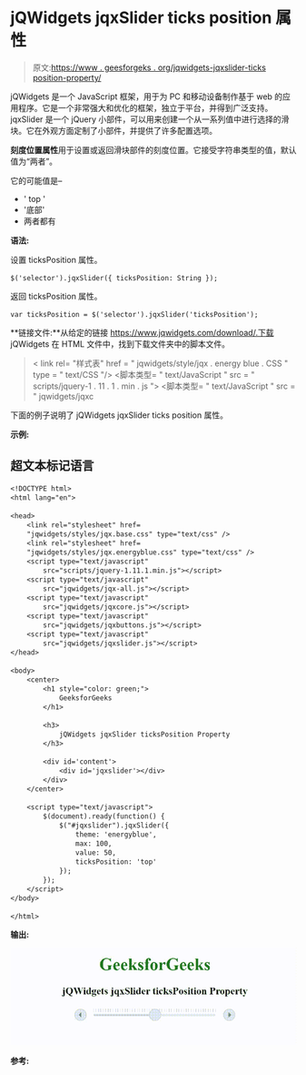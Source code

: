 # jQWidgets jqxSlider ticks position 属性

> 原文:[https://www . geesforgeks . org/jqwidgets-jqxslider-ticks position-property/](https://www.geeksforgeeks.org/jqwidgets-jqxslider-ticksposition-property/)

jQWidgets 是一个 JavaScript 框架，用于为 PC 和移动设备制作基于 web 的应用程序。它是一个非常强大和优化的框架，独立于平台，并得到广泛支持。jqxSlider 是一个 jQuery 小部件，可以用来创建一个从一系列值中进行选择的滑块。它在外观方面定制了小部件，并提供了许多配置选项。

**刻度位置属性**用于设置或返回滑块部件的刻度位置。它接受字符串类型的值，默认值为“两者”。

它的可能值是–

*   ' top '
*   '底部'
*   两者都有

**语法:**

设置 ticksPosition 属性。

```
$('selector').jqxSlider({ ticksPosition: String });
```

返回 ticksPosition 属性。

```
var ticksPosition = $('selector').jqxSlider('ticksPosition');
```

**链接文件:**从给定的链接 https://www.jqwidgets.com/download/.下载 jQWidgets 在 HTML 文件中，找到下载文件夹中的脚本文件。

> <link rel="”stylesheet”" href="”jqwidgets/styles/jqx.base.css”" type="”text/css”">
> < link rel= "样式表" href = " jqwidgets/style/jqx . energy blue . CSS " type = " text/CSS "/>
> <脚本类型= " text/JavaScript " src = " scripts/jquery-1 . 11 . 1 . min . js "></脚本>
> <脚本类型= " text/JavaScript " src = " jqwidgets/jqxc

下面的例子说明了 jQWidgets jqxSlider ticks position 属性。

**示例:**

## 超文本标记语言

```
<!DOCTYPE html>
<html lang="en">

<head>
    <link rel="stylesheet" href=
    "jqwidgets/styles/jqx.base.css" type="text/css" />
    <link rel="stylesheet" href=
    "jqwidgets/styles/jqx.energyblue.css" type="text/css" />
    <script type="text/javascript" 
        src="scripts/jquery-1.11.1.min.js"></script>
    <script type="text/javascript" 
        src="jqwidgets/jqx-all.js"></script>
    <script type="text/javascript" 
        src="jqwidgets/jqxcore.js"></script>
    <script type="text/javascript" 
        src="jqwidgets/jqxbuttons.js"></script>
    <script type="text/javascript" 
        src="jqwidgets/jqxslider.js"></script>
</head>

<body>
    <center>
        <h1 style="color: green;">
            GeeksforGeeks
        </h1>

        <h3>
            jQWidgets jqxSlider ticksPosition Property
        </h3>

        <div id='content'>
            <div id='jqxslider'></div>
        </div>
    </center>

    <script type="text/javascript">
        $(document).ready(function() {
            $("#jqxslider").jqxSlider({
                theme: 'energyblue',
                max: 100,
                value: 50,
                ticksPosition: 'top'
            });
        });
    </script>
</body>

</html>
```

**输出:**

![](img/306e2b6a7c69bfd729006174a128daab.png)

**参考:**